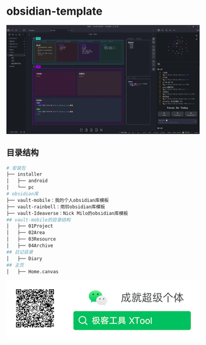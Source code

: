 # obsidian-template
![home.png](vault-mobile/assets/Readme/home.png)

## 目录结构

```bash
# 安装包
├── installer
│   ├── android
│   └── pc
# obsidian库
├── vault-mobile：我的个人obsidian库模板
├── vault-rainbell：雨铃obsidian库模板
├── vault-Ideaverse：Nick Milo的obsidian库模板
## vault-mobile的目录结构
│   ├── 01Project
│   ├── 02Area
│   ├── 03Resource
│   ├── 04Archive
## 日记目录
│   ├── Diary
## 主页
│   ├── Home.canvas
```

![极客工具](vault-mobile/files/xtool-logo.png)
